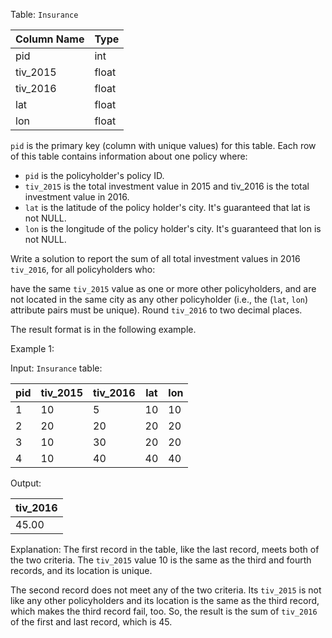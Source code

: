 Table: `Insurance`

| Column Name | Type  |
|-------------|-------|
| pid         | int   |
| tiv_2015    | float |
| tiv_2016    | float |
| lat         | float |
| lon         | float |

`pid` is the primary key (column with unique values) for this table. Each row of this table contains information about one policy where:
- `pid` is the policyholder's policy ID.
- `tiv_2015` is the total investment value in 2015 and tiv_2016 is the total investment value in 2016.
- `lat` is the latitude of the policy holder's city. It's guaranteed that lat is not NULL.
- `lon` is the longitude of the policy holder's city. It's guaranteed that lon is not NULL.

Write a solution to report the sum of all total investment values in 2016 `tiv_2016`, for all policyholders who:

have the same `tiv_2015` value as one or more other policyholders, and
are not located in the same city as any other policyholder (i.e., the (`lat`, `lon`) attribute pairs must be unique).
Round `tiv_2016` to two decimal places.

The result format is in the following example.

Example 1:

Input: 
`Insurance` table:

| pid | tiv_2015 | tiv_2016 | lat | lon |
|-----|----------|----------|-----|-----|
| 1   | 10       | 5        | 10  | 10  |
| 2   | 20       | 20       | 20  | 20  |
| 3   | 10       | 30       | 20  | 20  |
| 4   | 10       | 40       | 40  | 40  |

Output: 

| tiv_2016 |
|----------|
| 45.00    |

Explanation: 
The first record in the table, like the last record, meets both of the two criteria.
The `tiv_2015` value 10 is the same as the third and fourth records, and its location is unique.

The second record does not meet any of the two criteria. Its `tiv_2015` is not like any other policyholders and its location is the same as the third record, which makes the third record fail, too.
So, the result is the sum of `tiv_2016` of the first and last record, which is 45.